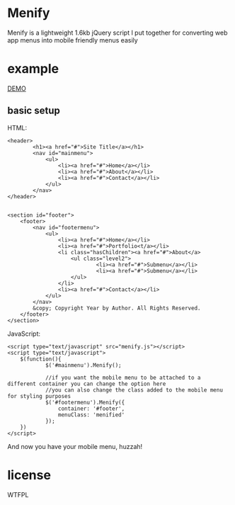 Menify
======

Menify is a lightweight 1.6kb jQuery script I put together for converting web app menus into mobile friendly menus easily

example
=======
<a href="http://imstillreallybored.com/github/menify/">DEMO</a>

basic setup
------

HTML:

	<header>
			<h1><a href="#">Site Title</a></h1>
			<nav id="mainmenu">
				<ul>
					<li><a href="#">Home</a></li>
					<li><a href="#">About</a></li>
					<li><a href="#">Contact</a></li>
				</ul>
			</nav>
	</header>
		
		
	<section id="footer">
		<footer>
			<nav id="footermenu">
				<ul>
					<li><a href="#">Home</a></li>
					<li><a href="#">Portfolio<t/a></li>
					<li class="hasChildren"><a href="#">About</a>
						<ul class="level2">
								<li><a href="#">Submenu</a></li>
								<li><a href="#">Submenu</a></li>
						</ul>
					</li>
					<li><a href="#">Contact</a></li>
				</ul>
			</nav>
			&copy; Copyright Year by Author. All Rights Reserved.
		</footer>
	</section>
	
JavaScript:

 	<script type="text/javascript" src="menify.js"></script>
 	<script type="text/javascript">
 		$(function(){
 				$('#mainmenu').Menify();

				//if you want the mobile menu to be attached to a different container you can change the option here
				//you can also change the class added to the mobile menu for styling purposes
 				$('#footermenu').Menify({
 					container: '#footer',
					menuClass: 'menified'
 				});
 		})
 	</script>

And now you have your mobile menu, huzzah!


license
=======

WTFPL